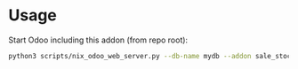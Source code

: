 # Usage

Start Odoo including this addon (from repo root):

```bash
python3 scripts/nix_odoo_web_server.py --db-name mydb --addon sale_stock_delivery_state
```

